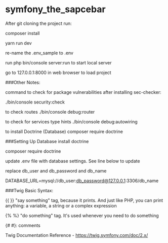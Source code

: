 # symfony_the_sapcebar

After git cloning the project run:

composer install

yarn run dev

re-name the .env_sample to .env

run php bin/console server:run to start local server

go to 127.0.0.1:8000 in web browser to load project 

###Other Notes:

command to check for package vulnerabilities after installing sec-checker: 

./bin/console security:check

to check routes
./bin/console debug:router

to check for services type hints
./bin/console debug:autowiring

to install Doctrine (Database)
composer require doctrine

###Setting Up Database
install doctrine

composer require doctrine

update .env file with database settings.  See line below to update


replace db_user and db_password and db_name  


DATABASE_URL=mysql://db_user:db_password@127.0.0.1:3306/db_name


###Twig Basic Syntax:

{{ }} "say something" tag, because it prints. 
And just like PHP, you can print anything: a variable, a string or a complex expression



{% %} "do something" tag. It's used whenever you need to do something


{# #}: comments

Twig Documentation Reference - https://twig.symfony.com/doc/2.x/

